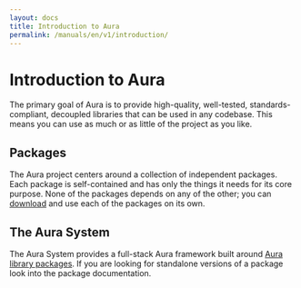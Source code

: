 ```yaml
---
layout: docs
title: Introduction to Aura
permalink: /manuals/en/v1/introduction/
---
```


# Introduction to Aura

The primary goal of Aura is to provide high-quality, well-tested, 
standards-compliant, decoupled libraries that can be used in any codebase. 
This means you can use as much or as little of the project as you like.

## Packages

The Aura project centers around a collection of independent packages. 
Each package is self-contained and has only the things it needs for its 
core purpose. None of the packages depends on any of the other; you can 
[download](http://auraphp.com/packages) and use each of the packages on its own.

## The Aura System

The Aura System provides a full-stack Aura framework built around [Aura library
packages](http://auraphp.com/packages). If you are looking for standalone 
versions of a package look into the package documentation.
